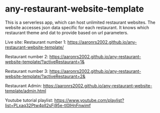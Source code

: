 # any-restaurant-website-template
This is a serverless app, which can host unlimited restaurant websites. The website accesses json data specific for each restaurant. It knows which restaurant theme and dat to provide based on url parameters.


Live site:
Restaurant number 1:
https://aaronrs2002.github.io/any-restaurant-website-template/

Restaurant number 2:
https://aaronrs2002.github.io/any-restaurant-website-template/?activeRestaurant=1&

Restaurant number 3:
https://aaronrs2002.github.io/any-restaurant-website-template/?activeRestaurant=2&


Restaurant Admin:
https://aaronrs2002.github.io/any-restaurant-website-template/admin.html



Youtube tutorial playlist:
https://www.youtube.com/playlist?list=PLxaq32Ptw4plI2sFj95e-tl0lHnFnwimf